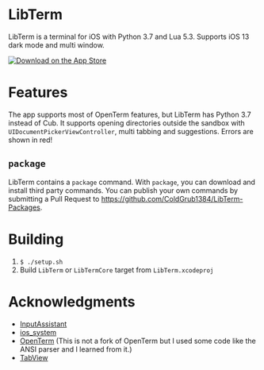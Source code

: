 # LibTerm

LibTerm is a terminal for iOS with Python 3.7 and Lua 5.3. Supports iOS 13 dark mode and multi window.

[![Download on the App Store](https://pisth.github.io/appstorebadge.svg)](https://itunes.apple.com/us/app/libterm/id1380911705?ls=1&mt=8)

# Features

The app supports most of OpenTerm features, but LibTerm has Python 3.7 instead of Cub. It supports opening directories outside the sandbox with `UIDocumentPickerViewController`, multi tabbing and suggestions. Errors are shown in red!

## `package`

LibTerm contains a `package` command. With `package`, you can download and install third party commands. You can publish your own commands by submitting a Pull Request to https://github.com/ColdGrub1384/LibTerm-Packages.

# Building

1. `$ ./setup.sh`
2. Build `LibTerm` or `LibTermCore` target from `LibTerm.xcodeproj`

# Acknowledgments

- [InputAssistant](https://github.com/IMcD23/InputAssistant)
- [ios_system](https://github.com/holzschu/ios_system)
- [OpenTerm](https://github.com/louisdh/openterm) (This is not a fork of OpenTerm but I used some code like the ANSI parser and I learned from it.)
- [TabView](https://github.com/IMcD23/TabView)

